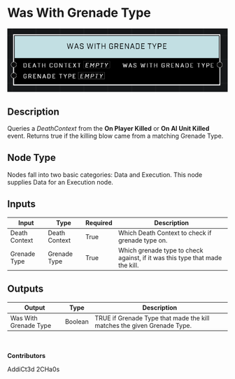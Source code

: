 # Was With Grenade Type
![alt text](../../../.gitbook/assets/was-with-grenade-type.png)
## Description
Queries a *DeathContext* from the **On Player Killed** or **On AI Unit Killed** event. Returns true if the killing blow came from a matching Grenade Type.

## Node Type
Nodes fall into two basic categories: Data and Execution. This node supplies Data for an Execution node.

## Inputs
| Input            | Type             | Required | Description												    |
|------------------|------------------|----------|--------------------------------------------------------------|
| Death Context | Death Context | True | Which Death Context to check if grenade type on. |
| Grenade Type | Grenade Type | True | Which grenade type to check against, if it was this type that made the kill. |

## Outputs
| Output           | Type             | Description												     |
|------------------|------------------|--------------------------------------------------------------|
| Was With Grenade Type | Boolean | TRUE if Grenade Type that made the kill matches the given Grenade Type. |

\
\
**Contributors**

AddiCt3d 2CHa0s
